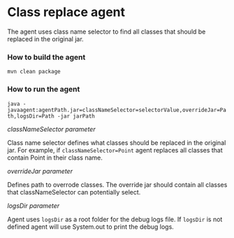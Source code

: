 # Class replace agent

The agent uses class name selector to find all classes that should be replaced in the original jar.

### How to build the agent

`mvn clean package`

### How to run the agent

`java -javaagent:agentPath.jar=classNameSelector=selectorValue,overrideJar=Path,logsDir=Path -jar jarPath`

*classNameSelector parameter* 

Class name selector defines what classes should be replaced in the original jar. For example, if `classNameSelector=Point` agent replaces all classes that contain Point in their class name.

*overrideJar parameter*

Defines path to overrode classes. The override jar should contain all classes that classNameSelector can potentially select.

*logsDir parameter*

Agent uses `logsDir` as a root folder for the debug logs file. If `logsDir` is not defined agent will use System.out to print the debug logs.
